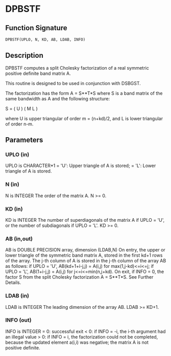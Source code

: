 # DPBSTF

## Function Signature

```fortran
DPBSTF(UPLO, N, KD, AB, LDAB, INFO)
```

## Description


 DPBSTF computes a split Cholesky factorization of a real
 symmetric positive definite band matrix A.

 This routine is designed to be used in conjunction with DSBGST.

 The factorization has the form  A = S**T*S  where S is a band matrix
 of the same bandwidth as A and the following structure:

   S = ( U    )
       ( M  L )

 where U is upper triangular of order m = (n+kd)/2, and L is lower
 triangular of order n-m.

## Parameters

### UPLO (in)

UPLO is CHARACTER*1 = 'U': Upper triangle of A is stored; = 'L': Lower triangle of A is stored.

### N (in)

N is INTEGER The order of the matrix A. N >= 0.

### KD (in)

KD is INTEGER The number of superdiagonals of the matrix A if UPLO = 'U', or the number of subdiagonals if UPLO = 'L'. KD >= 0.

### AB (in,out)

AB is DOUBLE PRECISION array, dimension (LDAB,N) On entry, the upper or lower triangle of the symmetric band matrix A, stored in the first kd+1 rows of the array. The j-th column of A is stored in the j-th column of the array AB as follows: if UPLO = 'U', AB(kd+1+i-j,j) = A(i,j) for max(1,j-kd)<=i<=j; if UPLO = 'L', AB(1+i-j,j) = A(i,j) for j<=i<=min(n,j+kd). On exit, if INFO = 0, the factor S from the split Cholesky factorization A = S**T*S. See Further Details.

### LDAB (in)

LDAB is INTEGER The leading dimension of the array AB. LDAB >= KD+1.

### INFO (out)

INFO is INTEGER = 0: successful exit < 0: if INFO = -i, the i-th argument had an illegal value > 0: if INFO = i, the factorization could not be completed, because the updated element a(i,i) was negative; the matrix A is not positive definite.

